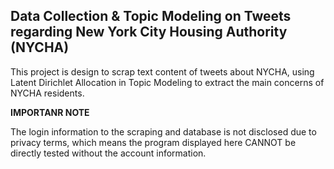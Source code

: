 ## Data Collection & Topic Modeling on Tweets regarding New York City Housing Authority (NYCHA)

This project is design to scrap text content of tweets about NYCHA, using Latent Dirichlet Allocation in Topic Modeling to extract the main concerns of NYCHA residents. 


**IMPORTANR NOTE** 

The login information to the scraping and database is not disclosed due to privacy terms, which means the program displayed here CANNOT be directly tested without the account information.
